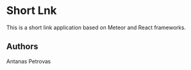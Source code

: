 # Short Lnk

This is a short link application based on Meteor and React frameworks.

## Authors
Antanas Petrovas
